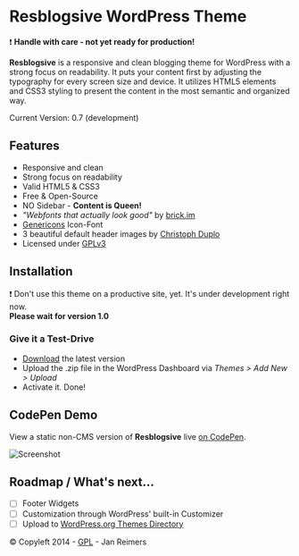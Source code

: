 # Resblogsive WordPress Theme

:heavy_exclamation_mark: **Handle with care - not yet ready for production!**

**Resblogsive** is a responsive and clean blogging theme for WordPress with a strong focus on readability. It puts your content first by adjusting the typography for every screen size and device. It utilizes HTML5 elements and CSS3 styling to present  the content in the most semantic and organized way.

Current Version: 0.7 (development)

## Features

- Responsive and clean
- Strong focus on readability
- Valid HTML5 & CSS3
- Free & Open-Source
- NO Sidebar - **Content is Queen!**
- *"Webfonts that actually look good"* by [brick.im](http://brick.im)
- [Genericons](http://genericons.com/) Icon-Font
- 3 beautiful default header images by [Christoph Duplo](http://iftheycansocani.com)
- Licensed under [GPLv3](https://github.com/reimersjan/resblogsive/LICENSE)

## Installation

:heavy_exclamation_mark: Don't use this theme on a productive site, yet. It's under development right now. <br> **Please wait for version 1.0**

### Give it a Test-Drive

- [Download](https://github.com/reimersjan/resblogsive/archive/master.zip) the latest version
- Upload the .zip file in the WordPress Dashboard via *Themes > Add New > Upload*
- Activate it. Done!

## CodePen Demo

View a static non-CMS version of **Resblogsive** live [on CodePen](http://codepen.io/janreimers/pen/gzctw).

![Screenshot](http://f.cl.ly/items/1V1p1s2Y1X2J252V3L0t/Bildschirmfoto%202013-08-30%20um%2009.11.48.png)

<!-- ## Support

- GitHub Issues
- WordPress.org Support Forum

-->

## Roadmap / What's next...

- [ ] Footer Widgets
- [ ] Customization through WordPress' built-in Customizer
- [ ] Upload to [WordPress.org Themes Directory](http://wordpress.org/themes/)

&copy; Copyleft 2014 - [GPL](http://www.gnu.org/licenses/gpl-3.0.html) - Jan Reimers
